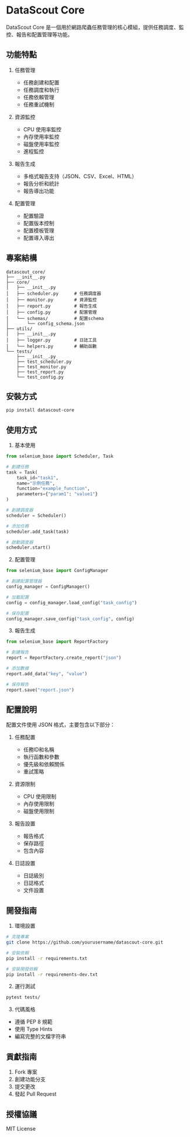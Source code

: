 # DataScout Core

DataScout Core 是一個用於網路爬蟲任務管理的核心模組，提供任務調度、監控、報告和配置管理等功能。

## 功能特點

1. 任務管理
   - 任務創建和配置
   - 任務調度和執行
   - 任務依賴管理
   - 任務重試機制

2. 資源監控
   - CPU 使用率監控
   - 內存使用率監控
   - 磁盤使用率監控
   - 進程監控

3. 報告生成
   - 多格式報告支持（JSON、CSV、Excel、HTML）
   - 報告分析和統計
   - 報告導出功能

4. 配置管理
   - 配置驗證
   - 配置版本控制
   - 配置模板管理
   - 配置導入導出

## 專案結構

```
datascout_core/
├── __init__.py
├── core/
│   ├── __init__.py
│   ├── scheduler.py      # 任務調度器
│   ├── monitor.py        # 資源監控
│   ├── report.py         # 報告生成
│   ├── config.py         # 配置管理
│   └── schemas/          # 配置schema
│       └── config_schema.json
├── utils/
│   ├── __init__.py
│   ├── logger.py         # 日誌工具
│   └── helpers.py        # 輔助函數
└── tests/
    ├── __init__.py
    ├── test_scheduler.py
    ├── test_monitor.py
    ├── test_report.py
    └── test_config.py
```

## 安裝方式

```bash
pip install datascout-core
```

## 使用方式

1. 基本使用
```python
from selenium_base import Scheduler, Task

# 創建任務
task = Task(
    task_id="task1",
    name="示例任務",
    function="example_function",
    parameters={"param1": "value1"}
)

# 創建調度器
scheduler = Scheduler()

# 添加任務
scheduler.add_task(task)

# 啟動調度器
scheduler.start()
```

2. 配置管理
```python
from selenium_base import ConfigManager

# 創建配置管理器
config_manager = ConfigManager()

# 加載配置
config = config_manager.load_config("task_config")

# 保存配置
config_manager.save_config("task_config", config)
```

3. 報告生成
```python
from selenium_base import ReportFactory

# 創建報告
report = ReportFactory.create_report("json")

# 添加數據
report.add_data("key", "value")

# 保存報告
report.save("report.json")
```

## 配置說明

配置文件使用 JSON 格式，主要包含以下部分：

1. 任務配置
   - 任務ID和名稱
   - 執行函數和參數
   - 優先級和依賴關係
   - 重試策略

2. 資源限制
   - CPU 使用限制
   - 內存使用限制
   - 磁盤使用限制

3. 報告設置
   - 報告格式
   - 保存路徑
   - 包含內容

4. 日誌設置
   - 日誌級別
   - 日誌格式
   - 文件設置

## 開發指南

1. 環境設置
```bash
# 克隆專案
git clone https://github.com/yourusername/datascout-core.git

# 安裝依賴
pip install -r requirements.txt

# 安裝開發依賴
pip install -r requirements-dev.txt
```

2. 運行測試
```bash
pytest tests/
```

3. 代碼風格
- 遵循 PEP 8 規範
- 使用 Type Hints
- 編寫完整的文檔字符串

## 貢獻指南

1. Fork 專案
2. 創建功能分支
3. 提交更改
4. 發起 Pull Request

## 授權協議

MIT License 